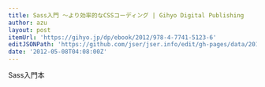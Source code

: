 ```yaml
---
title: Sass入門 ～より効率的なCSSコーディング | Gihyo Digital Publishing
author: azu
layout: post
itemUrl: 'https://gihyo.jp/dp/ebook/2012/978-4-7741-5123-6'
editJSONPath: 'https://github.com/jser/jser.info/edit/gh-pages/data/2012/05/index.json'
date: '2012-05-08T04:08:00Z'
---
```

Sass入門本
